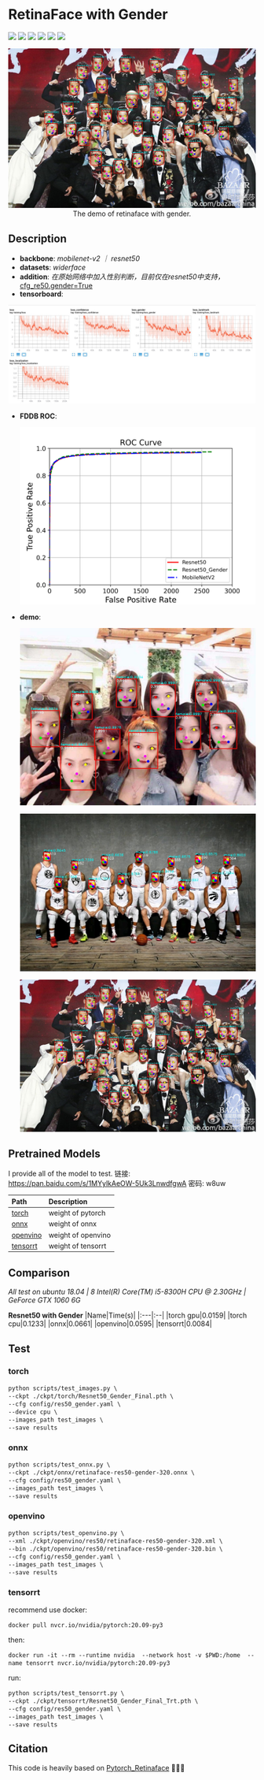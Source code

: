 # RetinaFace with Gender
  <img src="https://img.shields.io/badge/python-3-green"></a>
  <img src="https://img.shields.io/badge/pytorch-1.7-yellowgreen"></a>
  <img src="https://img.shields.io/badge/openvino-2021.4-green"></a>
  <img src="https://img.shields.io/badge/openvino-2021.4-green"></a>
  <img src="https://img.shields.io/badge/TensorRT%20-7.1.3-lightgrey"></a>
  <a href="https://opensource.org/licenses/MIT"><img src="https://img.shields.io/badge/License-MIT-yellow.svg"></a>


<p align="center">
<img src="./results/stars_Resnet50.jpg" width="800px"/>
<br>
The demo of retinaface with gender.</p>

## Description  

 - **backbone**: *mobilenet-v2 ｜ resnet50*
 - **datasets**: *widerface*
 - **addition**: *在原始网络中加入性别判断，目前仅在resnet50中支持，*[cfg_re50.gender=True](./data/config.py)
 - **tensorboard**: 
 
  ![logs](./logs/RetinaFace.jpg)

- **FDDB ROC**:
 
  ![ROC](./evalution/ROC.png)

- **demo**:
 
  ![girls](./results/girl_Resnet50.jpg)
  
  ![nba](./results/nba_Resnet50.jpg)
  
  ![stars](./results/stars_Resnet50.jpg)


## Pretrained Models

I provide all of the model to test.
链接: https://pan.baidu.com/s/1MYylkAeOW-5Uk3LnwdfgwA  密码: w8uw

| Path | Description
| :--- | :----------
|[torch](https://pan.baidu.com/s/1MYylkAeOW-5Uk3LnwdfgwA) | weight of pytorch
|[onnx](https://pan.baidu.com/s/1MYylkAeOW-5Uk3LnwdfgwA) | weight of onnx
|[openvino](https://pan.baidu.com/s/1MYylkAeOW-5Uk3LnwdfgwA) | weight of openvino
|[tensorrt](https://pan.baidu.com/s/1MYylkAeOW-5Uk3LnwdfgwA) | weight of tensorrt

## Comparison
*All test on ubuntu 18.04 | 8  Intel(R) Core(TM) i5-8300H CPU @ 2.30GHz |  GeForce GTX 1060 6G*

**Resnet50 with Gender**
|Name|Time(s)|
|:---|:--|
|torch gpu|0.0159|
|torch cpu|0.1233|
|onnx|0.0661|
|openvino|0.0595|
|tensorrt|0.0084|


## Test
### torch
```
python scripts/test_images.py \
--ckpt ./ckpt/torch/Resnet50_Gender_Final.pth \
--cfg config/res50_gender.yaml \
--device cpu \
--images_path test_images \
--save results
```

### onnx
```
python scripts/test_onnx.py \
--ckpt ./ckpt/onnx/retinaface-res50-gender-320.onnx \
--cfg config/res50_gender.yaml \
--images_path test_images \
--save results
```

### openvino
``` 
python scripts/test_openvino.py \
--xml ./ckpt/openvino/res50/retinaface-res50-gender-320.xml \
--bin ./ckpt/openvino/res50/retinaface-res50-gender-320.bin \
--cfg config/res50_gender.yaml \
--images_path test_images \
--save results
```

### tensorrt
recommend use docker: 
```
docker pull nvcr.io/nvidia/pytorch:20.09-py3
```
then:
```
docker run -it --rm --runtime nvidia  --network host -v $PWD:/home  --name tensorrt nvcr.io/nvidia/pytorch:20.09-py3
```
run:
```
python scripts/test_tensorrt.py \
--ckpt ./ckpt/tensorrt/Resnet50_Gender_Final_Trt.pth \
--cfg config/res50_gender.yaml \
--images_path test_images \
--save results
```

## Citation

This code is heavily based on [Pytorch_Retinaface](https://github.com/biubug6/Pytorch_Retinaface)  🙏🙏🙏 




